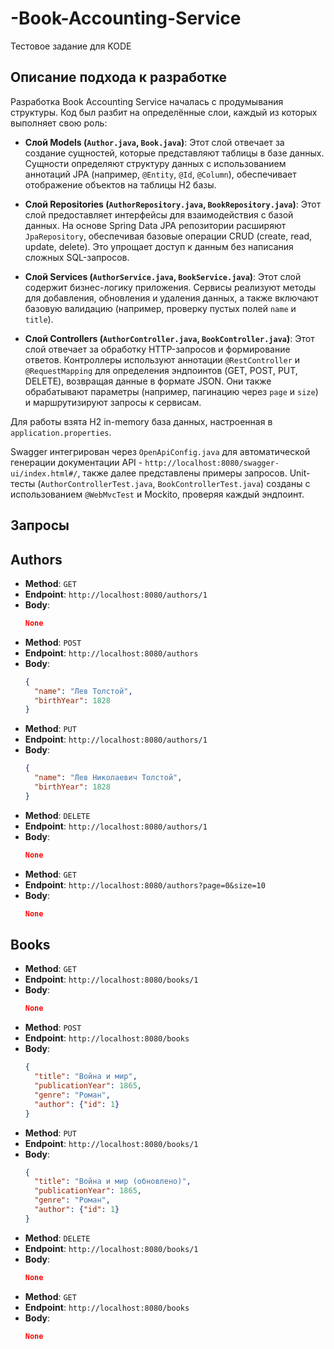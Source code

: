 # -Book-Accounting-Service
Тестовое задание для KODE

## Описание подхода к разработке
Разработка Book Accounting Service началась с продумывания структуры.
Код был разбит на определённые слои, каждый из которых выполняет свою роль:

- **Слой Models (`Author.java`, `Book.java`)**: Этот слой отвечает за создание сущностей, которые представляют таблицы в базе данных.
Сущности определяют структуру данных с использованием аннотаций JPA (например, `@Entity`, `@Id`, `@Column`), обеспечивает отображение объектов на таблицы H2 базы.


- **Слой Repositories (`AuthorRepository.java`, `BookRepository.java`)**: Этот слой предоставляет интерфейсы для взаимодействия с базой данных.
На основе Spring Data JPA репозитории расширяют `JpaRepository`, обеспечивая базовые операции CRUD (create, read, update, delete).
Это упрощает доступ к данным без написания сложных SQL-запросов.


- **Слой Services (`AuthorService.java`, `BookService.java`)**: Этот слой содержит бизнес-логику приложения. 
Сервисы реализуют методы для добавления, обновления и удаления данных, а также включают базовую валидацию (например, проверку пустых полей `name` и `title`).


- **Слой Controllers (`AuthorController.java`, `BookController.java`)**: Этот слой отвечает за обработку HTTP-запросов и формирование ответов. 
Контроллеры используют аннотации `@RestController` и `@RequestMapping` для определения эндпоинтов (GET, POST, PUT, DELETE), 
возвращая данные в формате JSON. Они также обрабатывают параметры (например, пагинацию через `page` и `size`) и маршрутизируют запросы к сервисам.

Для работы взята H2 in-memory база данных, настроенная в `application.properties`.

Swagger интегрирован через `OpenApiConfig.java` для автоматической генерации документации API - `http://localhost:8080/swagger-ui/index.html#/`, также далее представлены примеры запросов.
Unit-тесты (`AuthorControllerTest.java`, `BookControllerTest.java`) созданы с использованием `@WebMvcTest` и Mockito, проверяя каждый эндпоинт.

## Запросы

## Authors

- **Method**: `GET`
- **Endpoint**: `http://localhost:8080/authors/1`
- **Body**:
  ```json
  None

- **Method**: `POST`
- **Endpoint**: `http://localhost:8080/authors`
- **Body**:
  ```json
  {
    "name": "Лев Толстой",
    "birthYear": 1828
  }

- **Method**: `PUT`
- **Endpoint**: `http://localhost:8080/authors/1`
- **Body**:
  ```json
  {
    "name": "Лев Николаевич Толстой",
    "birthYear": 1828
  }

- **Method**: `DELETE`
- **Endpoint**: `http://localhost:8080/authors/1`
- **Body**:
  ```json
  None

- **Method**: `GET`
- **Endpoint**: `http://localhost:8080/authors?page=0&size=10`
- **Body**:
  ```json
  None

## Books

- **Method**: `GET`
- **Endpoint**: `http://localhost:8080/books/1`
- **Body**:
  ```json
  None

- **Method**: `POST`
- **Endpoint**: `http://localhost:8080/books`
- **Body**:
  ```json
  {
    "title": "Война и мир",
    "publicationYear": 1865,
    "genre": "Роман",
    "author": {"id": 1}
  }

- **Method**: `PUT`
- **Endpoint**: `http://localhost:8080/books/1`
- **Body**:
  ```json
  {
    "title": "Война и мир (обновлено)",
    "publicationYear": 1865,
    "genre": "Роман",
    "author": {"id": 1}
  }
  

- **Method**: `DELETE`
- **Endpoint**: `http://localhost:8080/books/1`
- **Body**:
  ```json
  None

- **Method**: `GET`
- **Endpoint**: `http://localhost:8080/books`
- **Body**:
  ```json
  None